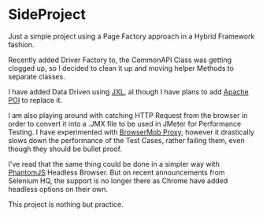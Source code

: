 # SideProject

Just a simple project using a Page Factory approach in a Hybrid Framework fashion.

Recently added Driver Factory to, the CommonAPI Class was getting clogged up, so
I decided to clean it up and moving helper Methods to separate classes.

I have added Data Driven using [JXL](http://jexcelapi.sourceforge.net/), al though I have plans to add
[Apache POI](https://poi.apache.org/) to replace it.

I am also playing around with catching HTTP Request from the browser in order to convert
it into a .JMX file to be used in JMeter for Performance Testing.
I have experimented with [BrowserMob Proxy](https://bmp.lightbody.net/), however it drastically slows down
the performance of the Test Cases, rather failing them, even though they should be
bullet proof.

I've read that the same thing could be done in a simpler way with [PhantomJS](http://phantomjs.org/) Headless Browser.
But on recent announcements from Selenium HQ, the support is no longer there as Chrome have
added headless options on their own.

This project is nothing but practice.